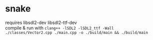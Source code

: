# snake

requires libsdl2-dev libsdl2-ttf-dev<br>
compile & run with ``clang++ -lSDL2 -lSDL2_ttf -Wall ./classes/Vector2.cpp ./main.cpp -o ./build/main && ./build/main``